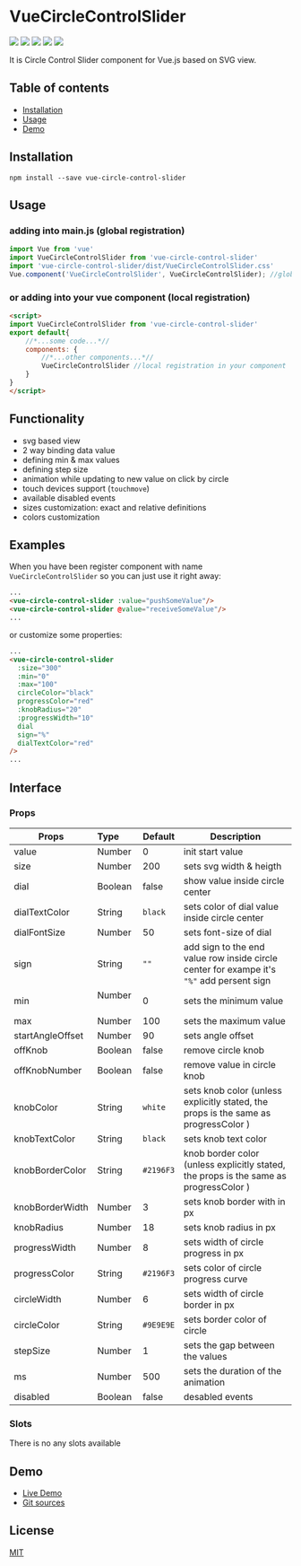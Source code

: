 # VueCircleControlSlider

[![](https://img.shields.io/badge/vue-2.x-success)](https://vuejs.org/) ![](https://img.shields.io/badge/npm-v%206.4.1-green) ![](https://img.shields.io/badge/release-v%201.0.6-blue) [![](https://img.shields.io/badge/License-MIT-orange)](http://opensource.org/licenses/MIT) [![](https://img.shields.io/badge/author-page-orange)](https://mr-bilous.firebaseapp.com/)

It is Circle Control Slider component for Vue.js based on SVG view.

## Table of contents

- [Installation](#installation)
- [Usage](#usage)
- [Demo](#demo)

## Installation
```
npm install --save vue-circle-control-slider
```
## Usage
### adding into main.js (global registration)
```javascript
import Vue from 'vue'
import VueCircleControlSlider from 'vue-circle-control-slider'
import 'vue-circle-control-slider/dist/VueCircleControlSlider.css'
Vue.component('VueCircleControlSlider', VueCircleControlSlider); //global registration
```
### or adding into your vue component (local registration)
```html
<script>
import VueCircleControlSlider from 'vue-circle-control-slider'
export default{
    //*...some code...*//
    components: {
        //*...other components...*//
        VueCircleControlSlider //local registration in your component
    }
}
</script>
```
## Functionality
- svg based view
- 2 way binding data value 
- defining min & max values
- defining step size
- animation while updating to new value on click by circle
- touch devices support (`touchmove`)
- available disabled events
- sizes customization: exact and relative definitions
- colors customization

## Examples

When you have been register component with name `VueCircleControlSlider` so you can just use it right away:

```html
...
<vue-circle-control-slider :value="pushSomeValue"/>
<vue-circle-control-slider @value="receiveSomeValue"/>
...
```
or customize some properties:
```html
...
<vue-circle-control-slider
  :size="300"
  :min="0"
  :max="100"
  circleColor="black"
  progressColor="red"
  :knobRadius="20"
  :progressWidth="10"
  dial
  sign="%"
  dialTextColor="red"
/>
...
```

## Interface
### Props

| Props            | Type          | Default  | Description  |
| ---------------- |:--------------| ---------|--------------|
| value            | Number        | 0        | init start value |
| size             | Number        | 200      | sets svg width & heigth |
| dial             | Boolean       | false    | show value inside circle center |
| dialTextColor    | String        | `black`  | sets color of dial value inside circle center |
| dialFontSize     | Number        | 50       | sets font-size of dial
| sign             | String        | `""`     | add sign to the end value row inside circle center for exampe it's `"%"` add persent sign |
| min              | Number        | 0        | sets the minimum value |
| max              | Number        | 100      | sets the maximum value |
| startAngleOffset | Number        | 90       | sets angle offset |
| offKnob          | Boolean       | false    | remove circle knob |
| offKnobNumber    | Boolean       | false    | remove value in circle knob |
| knobColor        | String        | `white`  | sets knob color (unless explicitly stated, the props is the same as progressColor ) |
| knobTextColor    | String        | `black`  | sets knob text color |
| knobBorderColor  | String        | `#2196F3`| knob border color (unless explicitly stated, the props is the same as progressColor ) |
| knobBorderWidth  | Number        | 3        | sets knob border with in px |
| knobRadius       | Number        | 18       | sets knob radius in px |
| progressWidth    | Number        | 8        | sets width of circle progress in px |
| progressColor    | String        | `#2196F3`| sets color of circle progress curve |
| circleWidth      | Number        | 6        | sets width of circle border in px |
| circleColor      | String        | `#9E9E9E`| sets border color of circle |
| stepSize         | Number        | 1        | sets the gap between the values |
| ms               | Number        | 500      | sets the duration of the animation |
| disabled         | Boolean       | false    | desabled events |


### Slots
There is no any slots available
## Demo
- [Live Demo](https://vue-circle-control-slider.firebaseapp.com)
- [Git sources](https://github.com/00King00/VueCircleControlSlider)

## License

[MIT](http://opensource.org/licenses/MIT)
